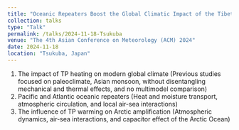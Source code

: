 ```yaml
---
title: "Oceanic Repeaters Boost the Global Climatic Impact of the Tibetan Plateau"
collection: talks
type: "Talk"
permalink: /talks/2024-11-18-Tsukuba
venue: "The 4th Asian Conference on Meteorology (ACM) 2024"
date: 2024-11-18
location: "Tsukuba, Japan"
---
```


1. The impact of TP heating on modern global climate 
     (Previous studies focused on paleoclimate, Asian monsoon, without disentangling  
       mechanical and thermal effects, and no multimodel comparison)
2. Pacific and Atlantic oceanic repeaters
    (Heat and moisture transport, atmospheric circulation, and local air-sea interactions)
3. The influence of TP warming on Arctic amplification
    (Atmospheric dynamics, air-sea interactions, and capacitor effect of the Arctic Ocean)
